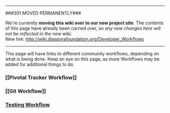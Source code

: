 ----

###301 MOVED PERMANENTLY###

We're currently **moving this wiki over to our new project site**. The contents of this page have  already been carried over, so _any new changes here will not be reflected in the new wiki_.  
New link: http://wiki.diasporafoundation.org/Developer_Workflows

----

This page will have links to different community workflows, depending on what is being done. Keep an eye on this page, as more Workflows may be added for additional things to do.

### [[Pivotal Tracker Workflow]]

### [[Git Workflow]]

### [Testing Workflow](https://github.com/diaspora/diaspora/wiki/Testing-workflow)